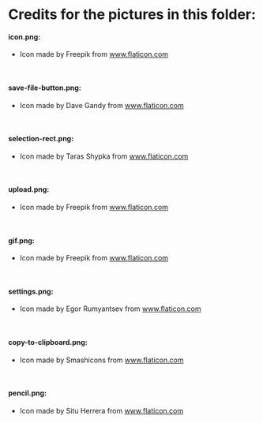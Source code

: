 # Credits for the pictures in this folder:  

#### icon.png:
* Icon made by Freepik from www.flaticon.com 
</br>

#### save-file-button.png:
* Icon made by Dave Gandy from www.flaticon.com 
</br>

#### selection-rect.png:
* Icon made by Taras Shypka from www.flaticon.com 
</br>

#### upload.png:
* Icon made by Freepik from www.flaticon.com 
</br>

#### gif.png:
* Icon made by Freepik from www.flaticon.com 
</br>

#### settings.png:
* Icon made by Egor Rumyantsev from www.flaticon.com 
</br>

#### copy-to-clipboard.png:
* Icon made by Smashicons from www.flaticon.com 
</br>

#### pencil.png:
* Icon made by Situ Herrera from www.flaticon.com  
